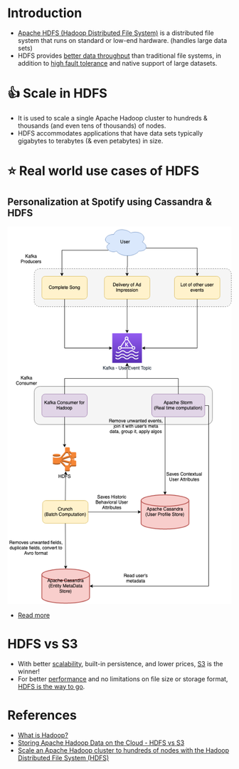 # Introduction
- [Apache HDFS (Hadoop Distributed File System)](https://hadoop.apache.org/docs/r1.2.1/hdfs_design.html) is a distributed file system that runs on standard or low-end hardware. (handles large data sets)
- HDFS provides [better data throughput](../../../0_SystemGlossaries/Scalability/LatencyThroughput.md) than traditional file systems, in addition to [high fault tolerance](../../../0_SystemGlossaries/Reliability/FaultTolerance.md) and native support of large datasets.

# :+1: Scale in HDFS
- It is used to scale a single Apache Hadoop cluster to hundreds & thousands (and even tens of thousands) of nodes.
- HDFS accommodates applications that have data sets typically gigabytes to terabytes (& even petabytes) in size.

# :star: Real world use cases of HDFS

## Personalization at Spotify using Cassandra & HDFS

[![img.png](../../../../3_HLDDesignProblems/PersonalizationSpotify/assets/PersonalizationSpotify.drawio.png)](../../../../3_HLDDesignProblems/PersonalizationSpotify)

- [Read more](../../../../3_HLDDesignProblems/PersonalizationSpotify)

# HDFS vs S3
- With better [scalability](../../../3_DatabaseComponents/1_Glossaries/DBScalability.md), built-in persistence, and lower prices, [S3](../../../../2_AWSComponents/7_StorageServices/3_ObjectStorageS3/Readme.md) is the winner!
- For better [performance](../../../0_SystemGlossaries/Scalability/LatencyThroughput.md) and no limitations on file size or storage format, [HDFS is the way to go](https://www.integrate.io/blog/storing-apache-hadoop-data-cloud-hdfs-vs-s3/).

# References
- [What is Hadoop?](https://aws.amazon.com/emr/details/hadoop/what-is-hadoop/)
- [Storing Apache Hadoop Data on the Cloud - HDFS vs S3](https://www.integrate.io/blog/storing-apache-hadoop-data-cloud-hdfs-vs-s3/)
- [Scale an Apache Hadoop cluster to hundreds of nodes with the Hadoop Distributed File System (HDFS)](https://www.ibm.com/in-en/topics/hdfs)